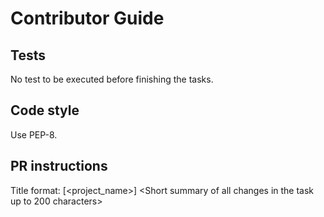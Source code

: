 # Contributor Guide

## Tests
No test to be executed before finishing the tasks.

## Code style
Use PEP-8.

## PR instructions
Title format: [<project_name>] <Short summary of all changes in the task up to 200 characters>